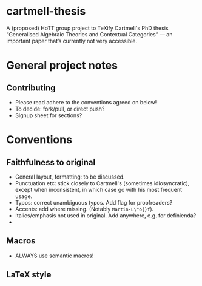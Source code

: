 cartmell-thesis
===============

A (proposed) HoTT group project to TeXify Cartmell's PhD thesis “Generalised Algebraic Theories and Contextual Categories” — an important paper that’s currently not very accessible.

# General project notes

## Contributing 

- Please read adhere to the conventions agreed on below!
- To decide: fork/pull, or direct push?
- Signup sheet for sections?

# Conventions

## Faithfulness to original

- General layout, formatting: to be discussed.
- Punctuation etc: stick closely to Cartmell's (sometimes idiosyncratic), except when inconsistent, in which case go with his most frequent usage.
- Typos: correct unambiguous typos.  Add flag for proofreaders?
- Accents: add where missing. (Notably `Martin-L\"o{}f`).
- Italics/emphasis not used in original.  Add anywhere, e.g. for definienda?
- 

## Macros

- ALWAYS use semantic macros!

## LaTeX style
 
